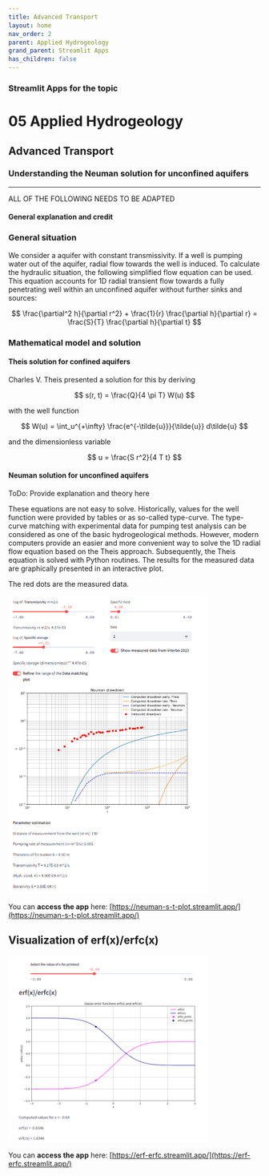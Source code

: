 ```yaml
---
title: Advanced Transport
layout: home
nav_order: 2
parent: Applied Hydrogeology
grand_parent: Streamlit Apps
has_children: false
---
```


<script type="text/javascript" async
    src="https://cdnjs.cloudflare.com/ajax/libs/mathjax/3.2.2/es5/tex-mml-chtml.js">
</script>

### Streamlit Apps for the topic

# 05 Applied Hydrogeology

## Advanced Transport

### Understanding the Neuman solution for unconfined aquifers

------

ALL OF THE FOLLOWING NEEDS TO BE ADAPTED

#### General explanation and credit

### General situation



We consider a aquifer with constant transmissivity. If a well is pumping water out of the aquifer, radial flow towards the well is induced. To calculate the hydraulic situation, the following simplified flow equation can be used. This equation accounts for 1D radial transient flow towards a fully penetrating well within an unconfined aquifer without further sinks and sources:


$$
\frac{\partial^2 h}{\partial r^2} + \frac{1}{r} \frac{\partial h}{\partial r} = \frac{S}{T} \frac{\partial h}{\partial t}
$$




### Mathematical model and solution

#### Theis solution for confined aquifers

Charles V. Theis presented a solution for this by deriving


$$
s(r, t) = \frac{Q}{4 \pi T} W(u)
$$




with the well function


$$
W(u) = \int_u^{+\infty} \frac{e^{-\tilde{u}}}{\tilde{u}} d\tilde{u}
$$










and the dimensionless variable


$$
u = \frac{S r^2}{4 T t}
$$






#### Neuman solution for unconfined aquifers

ToDo: Provide explanation and theory here

These equations are not easy to solve. Historically, values for the well function were provided by tables or as so-called type-curve. The type-curve matching with experimental data for pumping test analysis can be considered as one of the basic hydrogeological methods. However, modern computers provide an easier and more convenient way to solve the 1D radial flow equation based on the Theis approach. Subsequently, the Theis equation is solved with Python routines. The results for the measured data are graphically presented in an interactive plot.

The red dots are the measured data.

<img src="..\assets\images\st\05\Neuman s t plot invers.png" alt="Screenshot of the app" width="400"/>

You can **access the app** here: [https://neuman-s-t-plot.streamlit.app/](https://neuman-s-t-plot.streamlit.app/)

## Visualization of erf(x)/erfc(x)

<img src="..\assets\images\st\05\erf erfc ST.png" alt="screenshot of the app" width="400" />



You can **access the app** here: [https://erf-erfc.streamlit.app/](https://erf-erfc.streamlit.app/)
